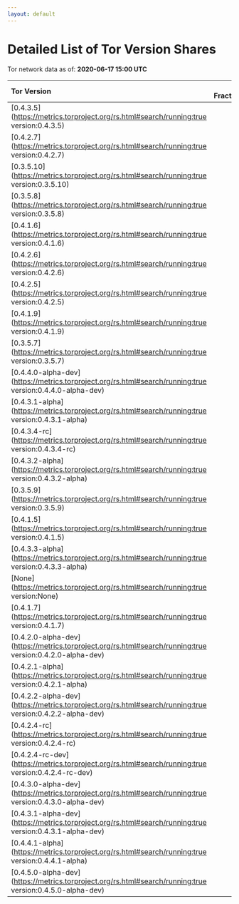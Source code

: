 ```yaml
---
layout: default
---
```



# Detailed List of Tor Version Shares

Tor network data as of: **2020-06-17 15:00 UTC**

| Tor Version                                                                                               |   CW Fraction(%) |   Exit(%) |   Guard(%) |   #Relays |
|:----------------------------------------------------------------------------------------------------------|-----------------:|----------:|-----------:|----------:|
| [0.4.3.5](https://metrics.torproject.org/rs.html#search/running:true version:0.4.3.5)                     |             43.3 |     43.94 |      43.13 |      2470 |
| [0.4.2.7](https://metrics.torproject.org/rs.html#search/running:true version:0.4.2.7)                     |             29.2 |     45.65 |      22.53 |      1613 |
| [0.3.5.10](https://metrics.torproject.org/rs.html#search/running:true version:0.3.5.10)                   |              7.5 |      2.83 |       8.65 |       749 |
| [0.3.5.8](https://metrics.torproject.org/rs.html#search/running:true version:0.3.5.8)                     |              4.9 |      0.9  |       7.01 |       335 |
| [0.4.1.6](https://metrics.torproject.org/rs.html#search/running:true version:0.4.1.6)                     |              3.9 |      0.64 |       5.86 |       217 |
| [0.4.2.6](https://metrics.torproject.org/rs.html#search/running:true version:0.4.2.6)                     |              3.5 |      3.34 |       2.55 |       412 |
| [0.4.2.5](https://metrics.torproject.org/rs.html#search/running:true version:0.4.2.5)                     |              2.1 |      1.08 |       2.82 |       142 |
| [0.4.1.9](https://metrics.torproject.org/rs.html#search/running:true version:0.4.1.9)                     |              1.3 |      0.41 |       2.01 |        56 |
| [0.3.5.7](https://metrics.torproject.org/rs.html#search/running:true version:0.3.5.7)                     |              0.9 |      0.02 |       1.32 |        35 |
| [0.4.4.0-alpha-dev](https://metrics.torproject.org/rs.html#search/running:true version:0.4.4.0-alpha-dev) |              0.9 |      0.16 |       1.52 |        35 |
| [0.4.3.1-alpha](https://metrics.torproject.org/rs.html#search/running:true version:0.4.3.1-alpha)         |              0.4 |      0    |       0.64 |         5 |
| [0.4.3.4-rc](https://metrics.torproject.org/rs.html#search/running:true version:0.4.3.4-rc)               |              0.4 |      0.3  |       0.54 |        35 |
| [0.4.3.2-alpha](https://metrics.torproject.org/rs.html#search/running:true version:0.4.3.2-alpha)         |              0.3 |      0.37 |       0.38 |        13 |
| [0.3.5.9](https://metrics.torproject.org/rs.html#search/running:true version:0.3.5.9)                     |              0.2 |      0    |       0.39 |         2 |
| [0.4.1.5](https://metrics.torproject.org/rs.html#search/running:true version:0.4.1.5)                     |              0.1 |      0    |       0.2  |        31 |
| [0.4.3.3-alpha](https://metrics.torproject.org/rs.html#search/running:true version:0.4.3.3-alpha)         |              0.1 |      0    |       0.2  |        16 |
| [None](https://metrics.torproject.org/rs.html#search/running:true version:None)                           |              0   |      0    |       0    |         1 |
| [0.4.1.7](https://metrics.torproject.org/rs.html#search/running:true version:0.4.1.7)                     |              0   |      0.08 |       0.03 |        11 |
| [0.4.2.0-alpha-dev](https://metrics.torproject.org/rs.html#search/running:true version:0.4.2.0-alpha-dev) |              0   |      0    |       0    |         1 |
| [0.4.2.1-alpha](https://metrics.torproject.org/rs.html#search/running:true version:0.4.2.1-alpha)         |              0   |      0    |       0.02 |         1 |
| [0.4.2.2-alpha-dev](https://metrics.torproject.org/rs.html#search/running:true version:0.4.2.2-alpha-dev) |              0   |      0    |       0    |         1 |
| [0.4.2.4-rc](https://metrics.torproject.org/rs.html#search/running:true version:0.4.2.4-rc)               |              0   |      0.06 |       0.01 |         2 |
| [0.4.2.4-rc-dev](https://metrics.torproject.org/rs.html#search/running:true version:0.4.2.4-rc-dev)       |              0   |      0    |       0    |         1 |
| [0.4.3.0-alpha-dev](https://metrics.torproject.org/rs.html#search/running:true version:0.4.3.0-alpha-dev) |              0   |      0    |       0    |         3 |
| [0.4.3.1-alpha-dev](https://metrics.torproject.org/rs.html#search/running:true version:0.4.3.1-alpha-dev) |              0   |      0    |       0    |         1 |
| [0.4.4.1-alpha](https://metrics.torproject.org/rs.html#search/running:true version:0.4.4.1-alpha)         |              0   |      0.13 |       0    |         2 |
| [0.4.5.0-alpha-dev](https://metrics.torproject.org/rs.html#search/running:true version:0.4.5.0-alpha-dev) |              0   |      0    |       0.08 |         8 |